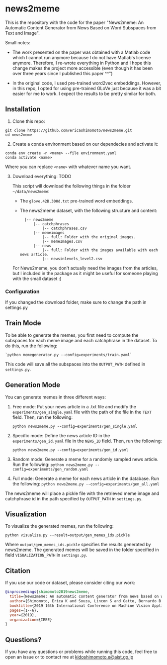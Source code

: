 # news2meme

This is the repository with the code for the paper "News2meme: An Automatic Content Generator from News Based on Word Subspaces from Text and Image".

Small notes:
- The work presented on the paper was obtained with a Matlab code which I cannot run anymore because I do not have Matlab's license anymore. Therefore, I re-wrote everything in Python and I hope this change makes the project more accessible (even though it has been over three years since I published this paper ^^")

- In the original code, I used pre-trained word2vec embeddings. However, in this repo, I opted for using pre-trained GLoVe just because it was a bit easier for me to work. I expect the results to be pretty similar for both.

## Installation

1. Clone this repo:
```
git clone https://github.com/ericashimomoto/news2meme.git
cd news2meme
```

2. Create a conda environment based on our dependecies and activate it:
```
conda env create -n <name> --file environment.yaml
conda activate <name>
```

Where you can replace `<name>` with whatever name you want.

3. Download everything: TODO

    This script will download the following things in the folder `~/data/news2meme`:
    - The `glove.42B.300d.txt` pre-trained word embeddings.
    - The news2meme dataset, with the following structure and content:
    
            |-- news2meme
                |-- catchphrases
                    |-- catchphrases.csv
                |-- memeimages
                    |-- full: Folder with the original images.
                    |-- memeImages.csv
                |-- news
                    |-- full: Folder with the images available with each news article.
                    |-- newsinlevels_level2.csv
    
    For News2meme, you don't actually need the images from the articles, but I included in the package as it might be useful for someone playing with the small dataset :)

### Configuration

If you changed the download folder, make sure to change the path in settings.py

## Train Mode

To be able to generate the memes, you first need to compute the subspaces for each meme image and each catchphrase in the dataset. To do this, run the following:

    `python memegenerator.py --config=experiments/train.yaml`

This code will save all the subspaces into the `OUTPUT_PATH` defined in `settings.py`.

## Generation Mode

You can generate memes in three different ways:

1. Free mode: Put your news article in a .txt file and modify the `experiments/gen_single.yaml` file with the path of the file in the `TEXT` field. Then, run the following:

    `python news2meme.py --config=experiments/gen_single.yaml`

2. Specific mode: Define the news article ID in the `experiments/gen_id.yaml` file in the `NEWS_ID` field. Then, run the following:

    `python news2meme.py --config=experiments/gen_id.yaml`
    
3. Random mode: Generate a meme for a randomly sampled news article. Run the following:
    `python news2meme.py --config=experiments/gen_random.yaml`
    
4. Full mode: Generate a meme for each news article in the database. Run the following:
    `python news2meme.py --config=experiments/gen_all.yaml`

The news2meme will place a pickle file with the retrieved meme image and catchphrase id in the path specified by `OUTPUT_PATH` in `settings.py`.

## Visualization

To visualize the generated memes, run the following:

`python visualize.py --result=output/gen_memes_ids.pickle`

Where `output/gen_memes_ids.pickle` specifies the results generated by news2meme. The generated memes will be saved in the folder specified in field `VISUALIZATION_PATH` in `settings.py`.

## Citation

If you use our code or dataset, please consider citing our work:

```bibtex
@inproceedings{shimomoto2019news2meme,
  title={News2meme: An automatic content generator from news based on word subspaces from text and image},
  author={Shimomoto, Erica K and Souza, Lincon S and Gatto, Bernardo B and Fukui, Kazuhiro},
  booktitle={2019 16th International Conference on Machine Vision Applications (MVA)},
  pages={1--6},
  year={2019},
  organization={IEEE}
} 
```

## Questions?

If you have any questions or problems while running this code, feel free to open an issue or to contact me at kidoshimomoto.e@aist.go.jp
